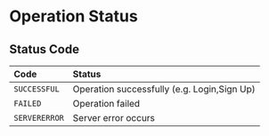 # Operation Status
## Status Code
Code|Status
:-|:-
`SUCCESSFUL`|Operation successfully (e.g. Login,Sign Up)
`FAILED`|Operation failed
`SERVERERROR`|Server error occurs
